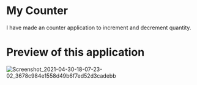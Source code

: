 # My Counter
I have made an counter application to increment and decrement quantity.

# Preview of this application
![Screenshot_2021-04-30-18-07-23-02_3678c984e1558d49b6f7ed52d3cadebb](https://user-images.githubusercontent.com/78533628/116697376-bcc92780-a9e0-11eb-8db2-269c0577b512.jpg)
